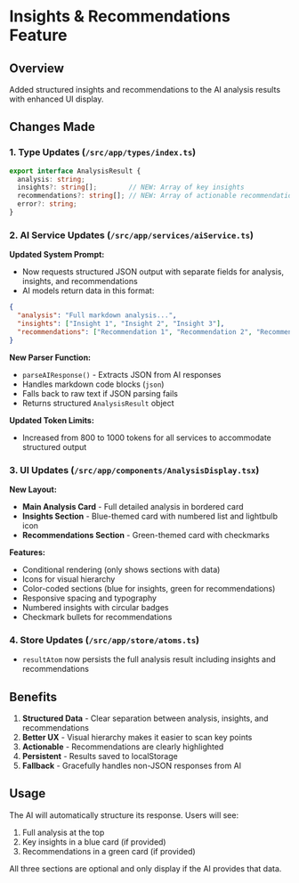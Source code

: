 # Insights & Recommendations Feature

## Overview
Added structured insights and recommendations to the AI analysis results with enhanced UI display.

## Changes Made

### 1. Type Updates (`/src/app/types/index.ts`)
```typescript
export interface AnalysisResult {
  analysis: string;
  insights?: string[];        // NEW: Array of key insights
  recommendations?: string[]; // NEW: Array of actionable recommendations
  error?: string;
}
```

### 2. AI Service Updates (`/src/app/services/aiService.ts`)

**Updated System Prompt:**
- Now requests structured JSON output with separate fields for analysis, insights, and recommendations
- AI models return data in this format:
```json
{
  "analysis": "Full markdown analysis...",
  "insights": ["Insight 1", "Insight 2", "Insight 3"],
  "recommendations": ["Recommendation 1", "Recommendation 2", "Recommendation 3"]
}
```

**New Parser Function:**
- `parseAIResponse()` - Extracts JSON from AI responses
- Handles markdown code blocks (```json```)
- Falls back to raw text if JSON parsing fails
- Returns structured `AnalysisResult` object

**Updated Token Limits:**
- Increased from 800 to 1000 tokens for all services to accommodate structured output

### 3. UI Updates (`/src/app/components/AnalysisDisplay.tsx`)

**New Layout:**
- **Main Analysis Card** - Full detailed analysis in bordered card
- **Insights Section** - Blue-themed card with numbered list and lightbulb icon
- **Recommendations Section** - Green-themed card with checkmarks

**Features:**
- Conditional rendering (only shows sections with data)
- Icons for visual hierarchy
- Color-coded sections (blue for insights, green for recommendations)
- Responsive spacing and typography
- Numbered insights with circular badges
- Checkmark bullets for recommendations

### 4. Store Updates (`/src/app/store/atoms.ts`)
- `resultAtom` now persists the full analysis result including insights and recommendations

## Benefits

1. **Structured Data** - Clear separation between analysis, insights, and recommendations
2. **Better UX** - Visual hierarchy makes it easier to scan key points
3. **Actionable** - Recommendations are clearly highlighted
4. **Persistent** - Results saved to localStorage
5. **Fallback** - Gracefully handles non-JSON responses from AI

## Usage

The AI will automatically structure its response. Users will see:
1. Full analysis at the top
2. Key insights in a blue card (if provided)
3. Recommendations in a green card (if provided)

All three sections are optional and only display if the AI provides that data.
